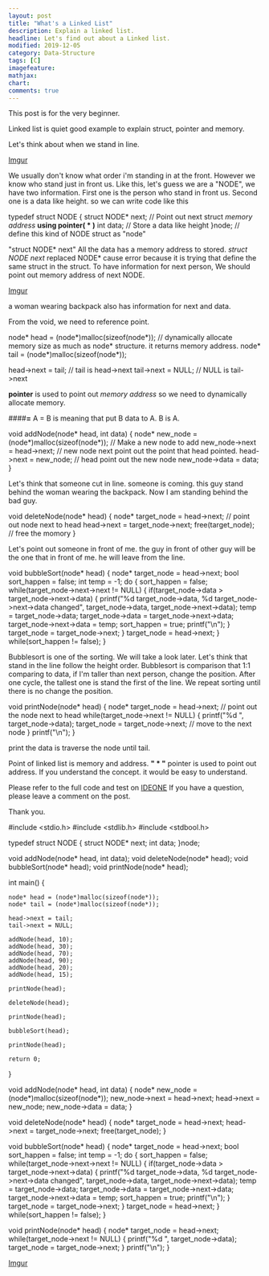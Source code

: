 ```yaml
---
layout: post
title: "What's a Linked List"
description: Explain a linked list.
headline: Let's find out about a Linked list.
modified: 2019-12-05
category: Data-Structure
tags: [C]
imagefeature:
mathjax:
chart:
comments: true
---
```


This post is for the very beginner.

Linked list is quiet good example to explain struct, pointer and memory.

Let's think about when we stand in line.

[Imgur](https://i.imgur.com/sCP6WZD.jpg)

We usually don't know what order i'm standing in at the front. However we know who stand just in front us.
Like this, let's guess we are a "NODE", we have two information. First one is the person who stand in front us.
Second one is a data like height. so we can write code like this

typedef struct NODE {
  struct NODE* next; // Point out next struct *memory address* **using pointer( * )**
  int data; // Store a data like height
}node; // define this kind of NODE struct as "node"


"struct NODE* next"
All the data has a memory address to stored.
*struct NODE next* replaced NODE* cause error because it is trying that define the same struct in the struct.
To have information for next person, We should point out memory address of next NODE.

[Imgur](https://i.imgur.com/QT6yFfn.jpg)

a woman wearing backpack also has information for next and data.

From the void, we need to reference point.


node* head = (node*)malloc(sizeof(node*)); // dynamically allocate memory size as much as node* structure. it returns memory address.
node* tail = (node*)malloc(sizeof(node*));

head->next = tail; // tail is head->next
tail->next = NULL; // NULL is tail->next

**pointer** is used to point out *memory address* so we need to dynamically allocate memory.

####**=**
A = B is meaning that put B data to A. B is A.


void addNode(node* head, int data) {
	node* new_node = (node*)malloc(sizeof(node*)); // Make a new node to add
	new_node->next = head->next; // new node next point out the point that head pointed.
	head->next = new_node; // head point out the new node
	new_node->data = data;
}


Let's think that someone cut in line.
someone is coming.
this guy stand behind the woman wearing the backpack.
Now I am standing behind the bad guy.


void deleteNode(node* head) {
	node* target_node = head->next; // point out node next to head
	head->next = target_node->next;
	free(target_node); // free the momory
}


Let's point out someone in front of me.
the guy in front of other guy will be the one that in front of me.
he will leave from the line.


void bubbleSort(node* head) {
	node* target_node = head->next;
	bool sort_happen = false;
	int temp = -1;
	do {
		sort_happen = false;
		while(target_node->next->next != NULL) {
			if(target_node->data > target_node->next->data) {
				printf("%d target_node->data, %d target_node->next->data changed", target_node->data, target_node->next->data);
				temp = target_node->data;
				target_node->data = target_node->next->data;
				target_node->next->data = temp;
				sort_happen = true;
				printf("\n");
			}
			target_node = target_node->next;
		}
		target_node = head->next;
	} while(sort_happen != false);
}


Bubblesort is one of the sorting. We will take a look later.
Let's think that stand in the line follow the height order.
Bubblesort is comparison that 1:1 comparing to data, if I'm taller than next person, change the position.
After one cycle, the tallest one is stand the first of the line.
We repeat sorting until there is no change the position.


void printNode(node* head) {
	node* target_node = head->next; // point out the node next to head
	while(target_node->next != NULL) {
		printf("%d ", target_node->data);
		target_node = target_node->next; // move to the next node
	}
	printf("\n");
}


print the data is traverse the node until tail.


Point of linked list is memory and address.
**" * "** pointer is used to point out address.
If you understand the concept. it would be easy to understand.

Please refer to the full code and test on [IDEONE](https://ideone.com/ideone/Index/submit/)
If you have a question, please leave a comment on the post.

Thank you.


#include <stdio.h>
#include <stdlib.h>
#include <stdbool.h>

typedef struct NODE {
  struct NODE* next;
  int data;
}node;

void addNode(node* head, int data);
void deleteNode(node* head);
void bubbleSort(node* head);
void printNode(node* head);

int main() {

	node* head = (node*)malloc(sizeof(node*));
	node* tail = (node*)malloc(sizeof(node*));

	head->next = tail;
	tail->next = NULL;

	addNode(head, 10);
	addNode(head, 30);
	addNode(head, 70);
	addNode(head, 90);
	addNode(head, 20);
	addNode(head, 15);

	printNode(head);

	deleteNode(head);

	printNode(head);

	bubbleSort(head);

	printNode(head);

	return 0;  
}

void addNode(node* head, int data) {
	node* new_node = (node*)malloc(sizeof(node*));
	new_node->next = head->next;
	head->next = new_node;
	new_node->data = data;
}

void deleteNode(node* head) {
	node* target_node = head->next;
	head->next = target_node->next;
	free(target_node);
}

void bubbleSort(node* head) {
	node* target_node = head->next;
	bool sort_happen = false;
	int temp = -1;
	do {
		sort_happen = false;
		while(target_node->next->next != NULL) {
			if(target_node->data > target_node->next->data) {
				printf("%d target_node->data, %d target_node->next->data changed", target_node->data, target_node->next->data);
				temp = target_node->data;
				target_node->data = target_node->next->data;
				target_node->next->data = temp;
				sort_happen = true;
				printf("\n");
			}
			target_node = target_node->next;
		}
		target_node = head->next;
	} while(sort_happen != false);
}

void printNode(node* head) {
	node* target_node = head->next;
	while(target_node->next != NULL) {
		printf("%d ", target_node->data);
		target_node = target_node->next;
	}
	printf("\n");
}


[Imgur](https://i.imgur.com/gTn2D1R.png)
